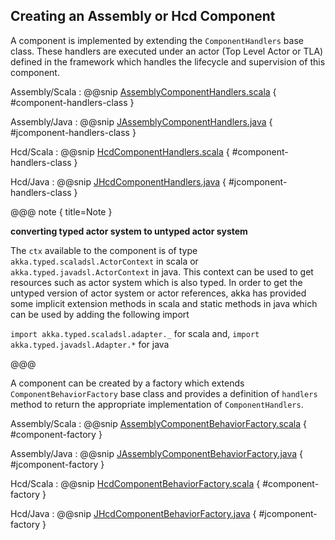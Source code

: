 ## Creating an Assembly or Hcd Component

A component is implemented by extending the `ComponentHandlers` base class. These handlers are executed under an actor (Top Level Actor or TLA)
defined in the framework which handles the lifecycle and supervision of this component.

Assembly/Scala
:   @@snip [AssemblyComponentHandlers.scala](../../../../examples/src/main/scala/csw/framework/components/assembly/AssemblyComponentHandlers.scala) { #component-handlers-class }

Assembly/Java
:   @@snip [JAssemblyComponentHandlers.java](../../../../examples/src/main/java/csw/framework/components/assembly/JAssemblyComponentHandlers.java) { #jcomponent-handlers-class }

Hcd/Scala
:   @@snip [HcdComponentHandlers.scala](../../../../examples/src/main/scala/csw/framework/components/hcd/HcdComponentHandlers.scala) { #component-handlers-class }

Hcd/Java
:   @@snip [JHcdComponentHandlers.java](../../../../examples/src/main/java/csw/framework/components/hcd/JHcdComponentHandlers.java) { #jcomponent-handlers-class }

@@@ note { title=Note }

**converting typed actor system to untyped actor system** 

The `ctx` available to the component is of type `akka.typed.scaladsl.ActorContext` in scala or `akka.typed.javadsl.ActorContext` 
in java. This context can be used to get resources such as actor system which is also typed. In order to get the untyped 
version of actor system or actor references, akka has  provided some implicit extension methods in scala and static
methods in java which can be used by adding the following import 

`import akka.typed.scaladsl.adapter._`  for scala and,
`import akka.typed.javadsl.Adapter.*` for java

@@@

A component can be created by a factory which extends `ComponentBehaviorFactory` base class and provides a definition of `handlers` method to return the appropriate implementation of `ComponentHandlers`.

Assembly/Scala
:   @@snip [AssemblyComponentBehaviorFactory.scala](../../../../examples/src/main/scala/csw/framework/components/assembly/AssemblyComponentBehaviorFactory.scala) { #component-factory }

Assembly/Java
:   @@snip [JAssemblyComponentBehaviorFactory.java](../../../../examples/src/main/java/csw/framework/components/assembly/JAssemblyComponentBehaviorFactory.java) { #jcomponent-factory }

Hcd/Scala
:   @@snip [HcdComponentBehaviorFactory.scala](../../../../examples/src/main/scala/csw/framework/components/hcd/HcdComponentBehaviorFactory.scala) { #component-factory }

Hcd/Java
:   @@snip [JHcdComponentBehaviorFactory.java](../../../../examples/src/main/java/csw/framework/components/hcd/JHcdComponentBehaviorFactory.java) { #jcomponent-factory }